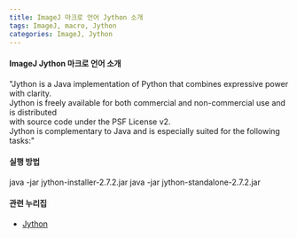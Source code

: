 ```yaml
---
title: ImageJ 마크로 언어 Jython 소개
tags: ImageJ, macro, Jython
categories: ImageJ, Jython
---
```

#### ImageJ Jython 마크로 언어 소개 
"Jython is a Java implementation of Python that combines expressive power with clarity.  
Jython is freely available for both commercial and non-commercial use and is distributed   
with source code under the PSF License v2.  
Jython is complementary to Java and is especially suited for the following tasks:"

#### 실행 방법
java -jar jython-installer-2.7.2.jar
java -jar jython-standalone-2.7.2.jar

#### 관련 누리집
- [Jython](https://www.jython.org/)